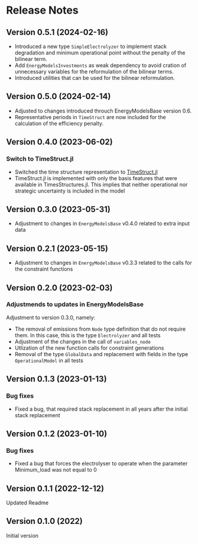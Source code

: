 Release Notes
=============

Version 0.5.1 (2024-02-16)
--------------------------
 * Introduced a new type `SimpleElectrolyzer` to implement stack degradation and minimum operational point without the penalty of the bilinear term.
 * Add `EnergyModelsInvestments` as weak dependency to avoid cration of unnecessary variables for the reformulation of the bilinear terms.
 * Introduced utilities that can be used for the bilinear reformulation.

Version 0.5.0 (2024-02-14)
--------------------------
 * Adjusted to changes introduced throuch EnergyModelsBase version 0.6.
 * Representative periods in `TimeStruct` are now included for the calculation of the efficiency penalty.

Version 0.4.0 (2023-06-02)
--------------------------
### Switch to TimeStruct.jl
 * Switched the time structure representation to [TimeStruct.jl](https://gitlab.sintef.no/julia-one-sintef/timestruct.jl)
 * TimeStruct.jl is implemented with only the basis features that were available in TimesStructures.jl. This implies that neither operational nor strategic uncertainty is included in the model

Version 0.3.0 (2023-05-31)
--------------------------
 * Adjustment to changes in `EnergyModelsBase` v0.4.0 related to extra input data

Version 0.2.1 (2023-05-15)
--------------------------
 * Adjustment to changes in `EnergyModelsBase` v0.3.3 related to the calls for the constraint functions

Version 0.2.0 (2023-02-03)
--------------------------
### Adjustmends to updates in EnergyModelsBase
Adjustment to version 0.3.0, namely:
* The removal of emissions from `Node` type definition that do not require them. In this case, this is the type `Electrolyzer` and all tests
* Adjustment of the changes in the call of `variables_node`
* Utlization of the new function calls for constraint generations
* Removal of the type `GlobalData` and replacement with fields in the type `OperationalModel` in all tests

Version 0.1.3 (2023-01-13)
--------------------------
### Bug fixes
* Fixed a bug, that required stack replacement in all years after the initial stack replacement

Version 0.1.2 (2023-01-10)
--------------------------
### Bug fixes
* Fixed a bug that forces the electrolyser to operate when the parameter Minimum_load was not equal to 0

Version 0.1.1 (2022-12-12)
--------------------------
Updated Readme

Version 0.1.0 (2022)
--------------------------
Initial version
